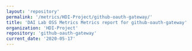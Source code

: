 ```yaml
---
layout: 'repository'
permalink: '/metrics/HDI-Project/github-oauth-gateway/'
title: 'DAI Lab OSS Metrics Metrics report for github-oauth-gateway'
organization: 'HDI-Project'
repository: 'github-oauth-gateway'
current_date: '2020-05-17'
---
```

